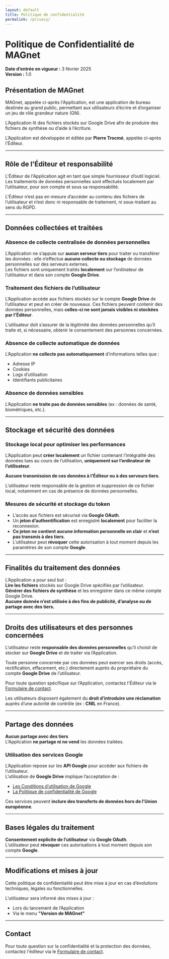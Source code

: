 ```yaml
---
layout: default
title: Politique de confidentialité
permalink: /privacy/
---
```


# Politique de Confidentialité de MAGnet

**Date d’entrée en vigueur :** 3 février 2025  
**Version :** 1.0  

## Présentation de MAGnet

MAGnet, appelée ci-après l'Application, est une application de bureau destinée au grand public, permettant aux utilisateurs d’écrire et d’organiser un jeu de rôle grandeur nature (GN).  

L’Application lit des fichiers stockés sur Google Drive afin de produire des fichiers de synthèse ou d’aide à l’écriture.  

L’Application est développée et éditée par **Pierre Trocmé**, appelée ci-après l'Éditeur.  

---

## Rôle de l'Éditeur et responsabilité

L'Éditeur de l'Application agit en tant que simple fournisseur d’outil logiciel. Les traitements de données personnelles sont effectués localement par l’utilisateur, pour son compte et sous sa responsabilité.  

L'Éditeur n’est pas en mesure d’accéder au contenu des fichiers de l’utilisateur et n’est donc ni responsable de traitement, ni sous-traitant au sens du RGPD.  

---

## Données collectées et traitées

### Absence de collecte centralisée de données personnelles
L’Application ne s’appuie sur **aucun serveur tiers** pour traiter ou transférer les données : elle n’effectue **aucune collecte ou stockage** de données personnelles sur des serveurs externes.  
Les fichiers sont uniquement traités **localement** sur l’ordinateur de l’utilisateur et dans son compte **Google Drive**.  

### Traitement des fichiers de l’utilisateur
L’Application accède aux fichiers stockés sur le compte **Google Drive** de l’utilisateur et peut en créer de nouveaux. Ces fichiers peuvent contenir des données personnelles, mais **celles-ci ne sont jamais visibles ni stockées par l'Éditeur**.  

L’utilisateur doit s’assurer de la légitimité des données personnelles qu’il traite et, si nécessaire, obtenir le consentement des personnes concernées.  

### Absence de collecte automatique de données
L’Application **ne collecte pas automatiquement** d’informations telles que :  
- Adresse IP  
- Cookies  
- Logs d’utilisation  
- Identifiants publicitaires  

### Absence de données sensibles
L’Application **ne traite pas de données sensibles** (ex : données de santé, biométriques, etc.).  

---

## Stockage et sécurité des données

### Stockage local pour optimiser les performances
L’Application peut **créer localement** un fichier contenant l’intégralité des données lues au cours de l’utilisation, **uniquement sur l’ordinateur de l’utilisateur**.  

 **Aucune transmission de ces données à l'Éditeur ou à des serveurs tiers**.  

L’utilisateur reste responsable de la gestion et suppression de ce fichier local, notamment en cas de présence de données personnelles.  

### Mesures de sécurité et stockage du token
- L’accès aux fichiers est sécurisé via **Google OAuth**.  
- Un **jeton d’authentification** est enregistré **localement** pour faciliter la reconnexion.  
- **Ce jeton ne contient aucune information personnelle en clair** et **n’est pas transmis à des tiers**.  
- L’utilisateur peut **révoquer** cette autorisation à tout moment depuis les paramètres de son compte **Google**.  

---

## Finalités du traitement des données
L’Application a pour seul but :  
 **Lire les fichiers** stockés sur Google Drive spécifiés par l’utilisateur.  
 **Générer des fichiers de synthèse** et les enregistrer dans ce même compte Google Drive.  
 **Aucune donnée n’est utilisée à des fins de publicité, d’analyse ou de partage avec des tiers.**  

---

## Droits des utilisateurs et des personnes concernées

L’utilisateur reste **responsable des données personnelles** qu’il choisit de stocker sur **Google Drive** et de traiter via l’Application.  

Toute personne concernée par ces données peut exercer ses droits (accès, rectification, effacement, etc.) directement auprès du propriétaire du compte **Google Drive** de l’utilisateur.  

Pour toute question spécifique sur l’Application, contactez l'Éditeur via le [Formulaire de contact](/contact/).

Les utilisateurs disposent également du **droit d’introduire une réclamation** auprès d’une autorité de contrôle (ex : **CNIL** en France).  

---

## Partage des données

**Aucun partage avec des tiers**  
L'Application **ne partage ni ne vend** les données traitées.  

### Utilisation des services Google
L’Application repose sur les **API Google** pour accéder aux fichiers de l’utilisateur.  
L’utilisation de **Google Drive** implique l’acceptation de :  
- [Les Conditions d’utilisation de Google](https://policies.google.com/terms)  
- [La Politique de confidentialité de Google](https://policies.google.com/privacy)  

Ces services peuvent **inclure des transferts de données hors de l’Union européenne**.  

---

## Bases légales du traitement
**Consentement explicite de l’utilisateur** via **Google OAuth**.  
L’utilisateur peut **révoquer** ces autorisations à tout moment depuis son compte **Google**.  

---

## Modifications et mises à jour
Cette politique de confidentialité peut être mise à jour en cas d’évolutions techniques, légales ou fonctionnelles.  

L’utilisateur sera informé des mises à jour :  
- Lors du lancement de l’Application  
- Via le menu **"Version de MAGnet"**  

---

## Contact
Pour toute question sur la confidentialité et la protection des données, contactez l'éditeur via le [Formulaire de contact](/contact/).
